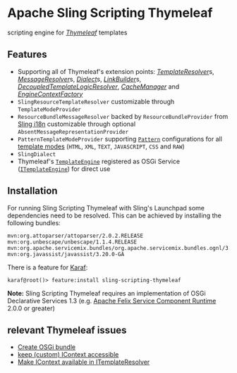 Apache Sling Scripting Thymeleaf
================================

scripting engine for [_Thymeleaf_](http://www.thymeleaf.org) templates

Features
--------

* Supporting all of Thymeleaf's extension points: [_TemplateResolver_](http://www.thymeleaf.org/apidocs/thymeleaf/3.0.0.RELEASE/org/thymeleaf/templateresolver/ITemplateResolver.html)﻿s, [_MessageResolver_](http://www.thymeleaf.org/apidocs/thymeleaf/3.0.0.RELEASE/org/thymeleaf/messageresolver/IMessageResolver.html)﻿s, [_Dialect_﻿](http://www.thymeleaf.org/apidocs/thymeleaf/3.0.0.RELEASE/org/thymeleaf/dialect/IDialect.html)s, [_LinkBuilder_](http://www.thymeleaf.org/apidocs/thymeleaf/3.0.0.RELEASE/org/thymeleaf/linkbuilder/ILinkBuilder.html)﻿s, [_DecoupledTemplateLogicResolver_](http://www.thymeleaf.org/apidocs/thymeleaf/3.0.0.RELEASE/org/thymeleaf/templateparser/markup/decoupled/IDecoupledTemplateLogicResolver.html), [_CacheManager_](http://www.thymeleaf.org/apidocs/thymeleaf/3.0.0.RELEASE/org/thymeleaf/cache/ICacheManager.html) and [_EngineContextFactory_](http://www.thymeleaf.org/apidocs/thymeleaf/3.0.0.RELEASE/org/thymeleaf/context/IEngineContext.html)
* `SlingResourceTemplateResolver` customizable through `TemplateModeProvider`﻿
* `ResourceBundleMessageResolver` backed by `ResourceBundleProvider` from [Sling i18n](https://sling.apache.org/documentation/bundles/internationalization-support-i18n.html) customizable through optional `AbsentMessageRepresentationProvider`﻿
* `PatternTemplateModeProvider` supporting [`Pattern`](https://docs.oracle.com/javase/7/docs/api/java/util/regex/Pattern.html) configurations for all [template modes](http://www.thymeleaf.org/apidocs/thymeleaf/3.0.0.RELEASE/org/thymeleaf/templatemode/TemplateMode.html) (`HTML`, `XML`, `TEXT`, `JAVASCRIPT`, `CSS` and `RAW`)
* `SlingDialect`
* Thymeleaf's [`TemplateEngine`](http://www.thymeleaf.org/apidocs/thymeleaf/3.0.0.RELEASE/org/thymeleaf/ITemplateEngine.html) registered as OSGi Service ([`ITemplateEngine`](http://www.thymeleaf.org/apidocs/thymeleaf/3.0.0.RELEASE/org/thymeleaf/ITemplateEngine.html)) for direct use

Installation
------------

For running Sling Scripting Thymeleaf with Sling's Launchpad some dependencies need to be resolved. This can be achieved by installing the following bundles:

    mvn:org.attoparser/attoparser/2.0.2.RELEASE
    mvn:org.unbescape/unbescape/1.1.4.RELEASE
    mvn:org.apache.servicemix.bundles/org.apache.servicemix.bundles.ognl/3.2_1
    mvn:org.javassist/javassist/3.20.0-GA

There is a feature for [Karaf](https://github.com/apache/sling/tree/trunk/contrib/launchpad/karaf):

    karaf@root()> feature:install sling-scripting-thymeleaf

**Note:** Sling Scripting Thymeleaf requires an implementation of OSGi Declarative Services 1.3 (e.g. [Apache Felix Service Component Runtime](http://felix.apache.org/documentation/subprojects/apache-felix-service-component-runtime.html) 2.0.0 or greater)

relevant Thymeleaf issues
-------------------------

* [Create OSGi bundle](https://github.com/thymeleaf/thymeleaf/issues/32)
* [keep (custom) IContext accessible](https://github.com/thymeleaf/thymeleaf/issues/388)
* [Make IContext available in ITemplateResolver](https://github.com/thymeleaf/thymeleaf/issues/514)
